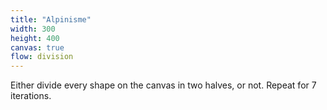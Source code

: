 ```yaml
---
title: "Alpinisme"
width: 300
height: 400
canvas: true
flow: division
---
```


Either divide every shape on the canvas in two halves, or not. Repeat for 7 iterations.
